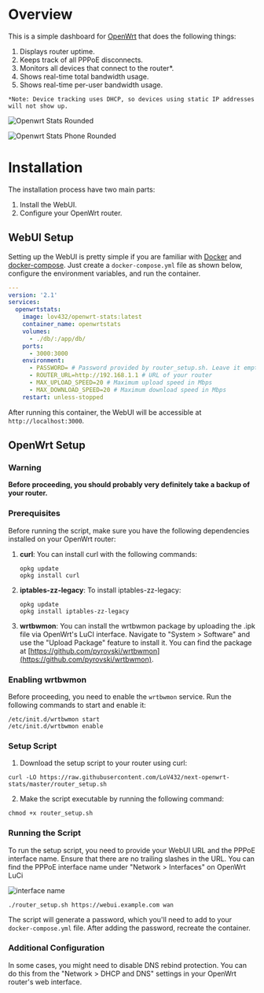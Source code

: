 # Overview

This is a simple dashboard for [OpenWrt](https://openwrt.org/) that does the following things:

1. Displays router uptime.
2. Keeps track of all PPPoE disconnects.
3. Monitors all devices that connect to the router*.
4. Shows real-time total bandwidth usage.
5. Shows real-time per-user bandwidth usage.

`*Note: Device tracking uses DHCP, so devices using static IP addresses will not show up.`


![Openwrt Stats Rounded](https://github.com/LoV432/next-openwrt-stats/assets/60856741/a0413b49-6ca9-4eaf-a128-7c836df9cd52)

![Openwrt Stats Phone Rounded](https://github.com/LoV432/next-openwrt-stats/assets/60856741/a16f40d3-09c6-4426-9875-eb181eed9239)



# Installation

The installation process have two main parts:

1. Install the WebUI.
2. Configure your OpenWrt router.

## WebUI Setup

Setting up the WebUI is pretty simple if you are familiar with [Docker](https://docs.docker.com/get-docker/) and [docker-compose](https://docs.docker.com/compose/). Just create a `docker-compose.yml` file as shown below, configure the environment variables, and run the container.

```yaml
---
version: '2.1'
services:
  openwrtstats:
    image: lov432/openwrt-stats:latest
    container_name: openwrtstats
    volumes:
      - ./db/:/app/db/
    ports:
      - 3000:3000
    environment:
      - PASSWORD= # Password provided by router_setup.sh. Leave it empty if you haven't set up the router yet.
      - ROUTER_URL=http://192.168.1.1 # URL of your router
      - MAX_UPLOAD_SPEED=20 # Maximum upload speed in Mbps
      - MAX_DOWNLOAD_SPEED=20 # Maximum download speed in Mbps
    restart: unless-stopped
```

After running this container, the WebUI will be accessible at `http://localhost:3000`.

## OpenWrt Setup

### Warning

**Before proceeding, you should probably very definitely take a backup of your router.**

### Prerequisites

Before running the script, make sure you have the following dependencies installed on your OpenWrt router:

1. **curl**:
   You can install curl with the following commands:

   ```shell
   opkg update
   opkg install curl
   ```

2. **iptables-zz-legacy**:
   To install iptables-zz-legacy:

   ```shell
   opkg update
   opkg install iptables-zz-legacy
   ```

3. **wrtbwmon**:
   You can install the wrtbwmon package by uploading the .ipk file via OpenWrt's LuCI interface. Navigate to "System > Software" and use the "Upload Package" feature to install it. You can find the package at [https://github.com/pyrovski/wrtbwmon](https://github.com/pyrovski/wrtbwmon).

### Enabling wrtbwmon

Before proceeding, you need to enable the `wrtbwmon` service. Run the following commands to start and enable it:

```shell
/etc/init.d/wrtbwmon start
/etc/init.d/wrtbwmon enable
```

### Setup Script

1. Download the setup script to your router using curl:

```shell
curl -LO https://raw.githubusercontent.com/LoV432/next-openwrt-stats/master/router_setup.sh
```

2. Make the script executable by running the following command:

```shell
chmod +x router_setup.sh
```

### Running the Script

To run the setup script, you need to provide your WebUI URL and the PPPoE interface name. Ensure that there are no trailing slashes in the URL. You can find the PPPoE interface name under "Network > Interfaces" on OpenWrt LuCi

![interface name](https://github.com/LoV432/next-openwrt-stats/assets/60856741/3e5552fa-2bc6-43fd-adc3-d2db53872157)

```shell
./router_setup.sh https://webui.example.com wan
```

The script will generate a password, which you'll need to add to your `docker-compose.yml` file. After adding the password, recreate the container.

### Additional Configuration

In some cases, you might need to disable DNS rebind protection. You can do this from the "Network > DHCP and DNS" settings in your OpenWrt router's web interface.
